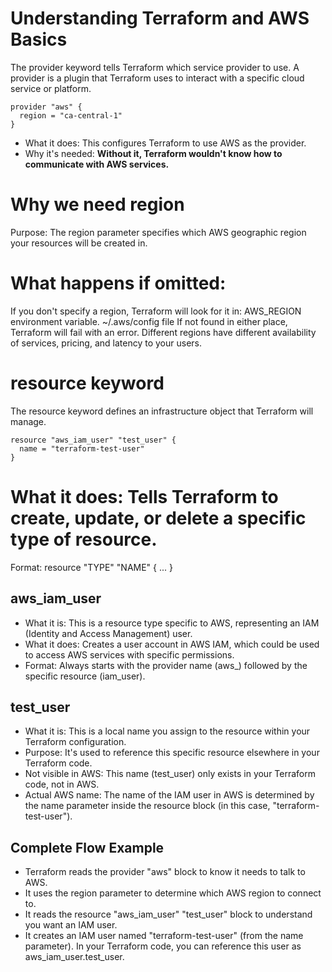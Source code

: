 # Understanding Terraform and AWS Basics
The provider keyword tells Terraform which service provider to use. A provider is a plugin that Terraform uses to interact with a specific cloud service or platform.
```
provider "aws" {
  region = "ca-central-1"
}
```
- What it does: This configures Terraform to use AWS as the provider.
- Why it's needed: **Without it, Terraform wouldn't know how to communicate with AWS services.**

# Why we need region
Purpose: The region parameter specifies which AWS geographic region your resources will be created in.
# What happens if omitted:
If you don't specify a region, Terraform will look for it in: AWS_REGION environment variable. ~/.aws/config file If not found in either place, Terraform will fail with an error. Different regions have different availability of services, pricing, and latency to your users.  

# resource keyword
The resource keyword defines an infrastructure object that Terraform will manage. 
```
resource "aws_iam_user" "test_user" {
  name = "terraform-test-user"
}
```
# What it does: Tells Terraform to create, update, or delete a specific type of resource.
Format: resource "TYPE" "NAME" { ... }
## aws_iam_user
- What it is: This is a resource type specific to AWS, representing an IAM (Identity and Access Management) user.
- What it does: Creates a user account in AWS IAM, which could be used to access AWS services with specific permissions.
- Format: Always starts with the provider name (aws_) followed by the specific resource (iam_user).

## test_user
- What it is: This is a local name you assign to the resource within your Terraform configuration.
- Purpose: It's used to reference this specific resource elsewhere in your Terraform code.
- Not visible in AWS: This name (test_user) only exists in your Terraform code, not in AWS.
- Actual AWS name: The name of the IAM user in AWS is determined by the name parameter inside the resource block (in this case, "terraform-test-user").

## Complete Flow Example
- Terraform reads the provider "aws" block to know it needs to talk to AWS.
- It uses the region parameter to determine which AWS region to connect to.
- It reads the resource "aws_iam_user" "test_user" block to understand you want an IAM user.
- It creates an IAM user named "terraform-test-user" (from the name parameter).
In your Terraform code, you can reference this user as aws_iam_user.test_user.

